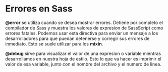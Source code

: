 # Errores en Sass

**@error** se utiliza cuando se desea mostrar errores. Detiene por completo el compilador de Sass y muestra los valores de expresion de SassScript como errores fatales. Podemos usar esta directiva para enviar un mensaje a los desarrolladores para que puedan detenerse y corregir sus errores de inmediato. Esto se suele utilizar para los **mixin**.

**@debug** sirve para visualizar el valor de una expresion o variable mientras desarrollamos en nuestra hoja de estilo. Esto lo que va hacer es imprimir el valor de esa variable, junto con el nombre del archivo y el numero de linea.